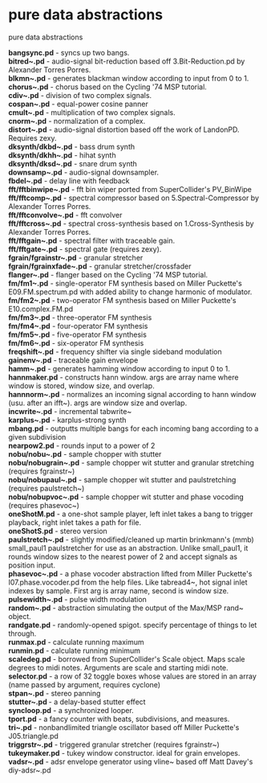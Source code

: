 # pure data abstractions
pure data abstractions 

<b>bangsync.pd</b> - syncs up two bangs. <br>
<b>bitred~.pd</b> - audio-signal bit-reduction based off 3.Bit-Reduction.pd by Alexander Torres Porres. <br>
<b>blkmn~.pd</b> - generates blackman window according to input from 0 to 1. <br>
<b>chorus~.pd</b> - chorus based on the Cycling '74 MSP tutorial.<br>
<b>cdiv~.pd</b> - division of two complex signals. <br>
<b>cospan~.pd</b> - equal-power cosine panner <br>
<b>cmult~.pd</b> - multiplication of two complex signals. <br>
<b>cnorm~.pd</b> - normalization of a complex. <br>
<b>distort~.pd</b> - audio-signal distortion based off the work of LandonPD. Requires zexy.<br>
<b>dksynth/dkbd~.pd</b> - bass drum synth<br>
<b>dksynth/dkhh~.pd</b> - hihat synth<br>
<b>dksynth/dksd~.pd</b> - snare drum synth<br>
<b>downsamp~.pd</b> - audio-signal downsampler.<br>
<b>fbdel~.pd</b> - delay line with feedback<br>
<b>fft/fftbinwipe~.pd</b> - fft bin wiper ported from SuperCollider's PV_BinWipe<br>
<b>fft/fftcomp~.pd</b> - spectral compressor based on 5.Spectral-Compressor by Alexander Torres Porres.<br>
<b>fft/fftconvolve~.pd</b> - fft convolver<br>
<b>fft/fftcross~.pd</b> - spectral cross-synthesis based on 1.Cross-Synthesis by Alexander Torres Porres.<br>
<b>fft/fftgain~.pd</b> - spectral filter with traceable gain. <br>
<b>fft/fftgate~.pd</b> - spectral gate (requires zexy). <br>
<b>fgrain/fgrainstr~.pd</b> - granular stretcher<br>
<b>fgrain/fgrainxfade~.pd</b> - granular stretcher/crossfader<br>
<b>flanger~.pd</b> - flanger based on the Cycling '74 MSP tutorial.<br>
<b>fm/fm1~.pd</b> - single-operator FM synthesis based on Miller Puckette's E09.FM.spectrum.pd with added ability to change harmonic of modulator.<br>
<b>fm/fm2~.pd</b> - two-operator FM synthesis based on Miller Puckette's E10.complex.FM.pd<br>
<b>fm/fm3~.pd</b> - three-operator FM synthesis<br>
<b>fm/fm4~.pd</b> - four-operator FM synthesis<br>
<b>fm/fm5~.pd</b> - five-operator FM synthesis<br>
<b>fm/fm6~.pd</b> - six-operator FM synthesis<br>
<b>freqshift~.pd</b> - frequency shifter via single sideband modulation<br>
<b>gainenv~.pd</b> - traceable gain envelope<br>
<b>hamm~.pd</b> - generates hamming window according to input 0 to 1. <br>
<b>hannmaker.pd</b> - constructs hann window. args are array name where window is stored, window size, and overlap.<br>
<b>hannnorm~.pd</b> - normalizes an incoming signal according to hann window (usu. after an ifft~). args are window size and overlap.<br>
<b>incwrite~.pd</b> - incremental tabwrite~<br>
<b>karplus~.pd</b> - karplus-strong synth<br>
<b>mbang.pd</b> - outputts multiple bangs for each incoming bang according to a given subdivision<br>
<b>nearpow2.pd</b> - rounds input to a power of 2<br>
<b>nobu/nobu~.pd</b> - sample chopper with stutter<br>
<b>nobu/nobugrain~.pd</b> - sample chopper wit stutter and granular stretching (requires fgrainstr~)<br>
<b>nobu/nobupaul~.pd</b> - sample chopper wit stutter and paulstretching (requires paulstretch~)<br>
<b>nobu/nobupvoc~.pd</b> - sample chopper wit stutter and phase vocoding (requires phasevoc~)<br>
<b>oneShotM.pd</b> - a one-shot sample player, left inlet takes a bang to trigger playback, right inlet takes a path for file. <br>
<b>oneShotS.pd</b> - stereo version <br>
<b>paulstretch~.pd</b> - slightly modified/cleaned up martin brinkmann's (mmb) small_paul1 paulstretcher for use as an abstraction. Unlike small_paul1, it rounds window sizes to the nearest power of 2 and accept signals as position input.<br>
<b>phasevoc~.pd</b> - a phase vocoder abstraction lifted from Miller Puckette's I07.phase.vocoder.pd from the help files. Like tabread4~, hot signal inlet indexes by sample. First arg is array name, second is window size. <br>
<b>pulsewidth~.pd</b> - pulse width modulation<br>
<b>random~.pd</b> - abstraction simulating the output of the Max/MSP rand~ object.<br>
<b>randgate.pd</b> - randomly-opened spigot. specify percentage of things to let through.<br>
<b>runmax.pd</b> - calculate running maximum<br>
<b>runmin.pd</b> - calculate running minimum<br>
<b>scaledeg.pd</b> - borrowed from SuperCollider's Scale object. Maps scale degrees to midi notes. Arguments are scale and starting midi note. <br>
<b>selector.pd</b> - a row of 32 toggle boxes whose values are stored in an array (name passed by argument, requires cyclone) <br>
<b>stpan~.pd</b> - stereo panning <br>
<b>stutter~.pd </b>- a delay-based stutter effect <br>
<b>syncloop.pd</b> - a synchronized looper. <br>
<b>tport.pd</b> - a fancy counter with beats, subdivisions, and measures. <br>
<b>tri~.pd</b> - nonbandlimited triangle oscillator based off Miller Puckette's  J05.triangle.pd<br>
<b>triggrstr~.pd</b> - triggered granular stretcher (requires fgrainstr~)<br>
<b>tukeymaker.pd</b> - tukey window constructor. ideal for grain envelopes. <br>
<b>vadsr~.pd</b> - adsr envelope generator using vline~ based off Matt Davey's  diy-adsr~.pd<br>
